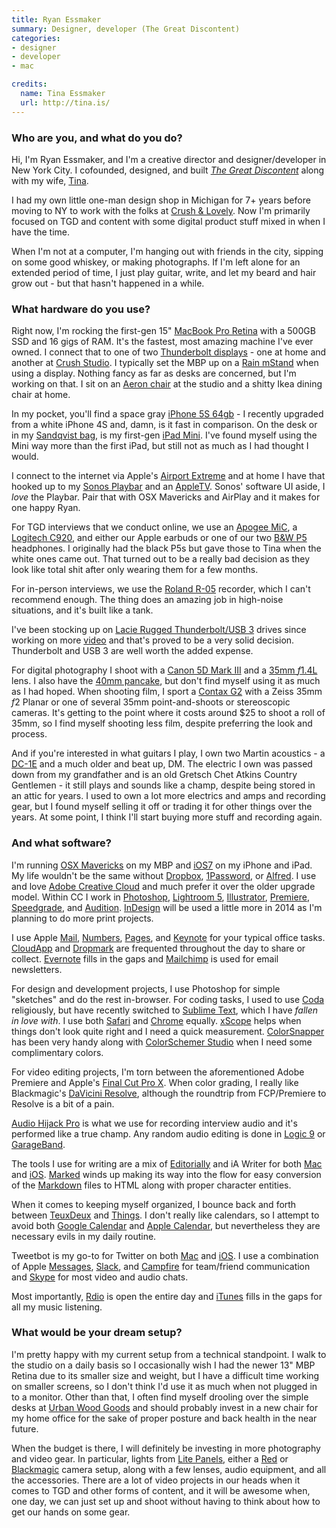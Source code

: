 ```yaml
---
title: Ryan Essmaker
summary: Designer, developer (The Great Discontent)
categories:
- designer
- developer
- mac

credits:
  name: Tina Essmaker
  url: http://tina.is/
---
```


### Who are you, and what do you do?

Hi, I'm Ryan Essmaker, and I'm a creative director and designer/developer in New York City. I cofounded, designed, and built [*The Great Discontent*](http://thegreatdiscontent.com/ "The Great Discontent site.") along with my wife, [Tina](http://tina.is/ "Tina's website.").

I had my own little one-man design shop in Michigan for 7+ years before moving to NY to work with the folks at [Crush & Lovely](http://crushlovely.com/ "Crush & Lovely's site."). Now I'm primarily focused on TGD and content with some digital product stuff mixed in when I have the time. 

When I'm not at a computer, I'm hanging out with friends in the city, sipping on some good whiskey, or making photographs. If I'm left alone for an extended period of time, I just play guitar, write, and let my beard and hair grow out - but that hasn't happened in a while.

### What hardware do you use?

Right now, I'm rocking the first-gen 15" [MacBook Pro Retina][macbook-pro] with a 500GB SSD and 16 gigs of RAM. It's the fastest, most amazing machine I've ever owned. I connect that to one of two [Thunderbolt displays][thunderbolt-display] - one at home and another at [Crush Studio](http://crushstud.io/ "The Crush Studio site."). I typically set the MBP up on a [Rain mStand][mstand] when using a display. Nothing fancy as far as desks are concerned, but I'm working on that. I sit on an [Aeron chair][aeron] at the studio and a shitty Ikea dining chair at home.

In my pocket, you'll find a space gray [iPhone 5S 64gb][iphone-5s] - I recently upgraded from a white iPhone 4S and, damn, is it fast in comparison. On the desk or in my [Sandqvist bag][arne], is my first-gen [iPad Mini][ipad-mini]. I've found myself using the Mini way more than the first iPad, but still not as much as I had thought I would.

I connect to the internet via Apple's [Airport Extreme][airport-extreme] and at home I have that hooked up to my [Sonos Playbar][playbar] and an [AppleTV][apple-tv]. Sonos' software UI aside, I *love* the Playbar. Pair that with OSX Mavericks and AirPlay and it makes for one happy Ryan.

For TGD interviews that we conduct online, we use an [Apogee MiC][mic], a [Logitech C920][hd-pro-webcam-c920], and either our Apple earbuds or one of our two [B&W P5][p5.2] headphones. I originally had the black P5s but gave those to Tina when the white ones came out. That turned out to be a really bad decision as they look like total shit after only wearing them for a few months.

For in-person interviews, we use the [Roland R-05][r-05] recorder, which I can't recommend enough. The thing does an amazing job in high-noise situations, and it's built like a tank.

I've been stocking up on [Lacie Rugged Thunderbolt/USB 3][rugged-thunderbolt] drives since working on more [video](http://twominuteswithtgd.com "The Two Minutes with TGD site.") and that's proved to be a very solid decision. Thunderbolt and USB 3 are well worth the added expense.

For digital photography I shoot with a [Canon 5D Mark III][eos-5d-mark-iii] and a [35mm *f*1.4L][ef-35mm-f1.4l-usm] lens. I also have the [40mm pancake][ef-40mm-f2.8-stm], but don't find myself using it as much as I had hoped. When shooting film, I sport a [Contax G2][g2.3] with a Zeiss 35mm *f*2 Planar or one of several 35mm point-and-shoots or stereoscopic cameras. It's getting to the point where it costs around $25 to shoot a roll of 35mm, so I find myself shooting less film, despite preferring the look and process.

And if you're interested in what guitars I play, I own two Martin acoustics - a [DC-1E][] and a much older and beat up, DM. The electric I own was passed down from my grandfather and is an old Gretsch Chet Atkins Country Gentlemen - it still plays and sounds like a champ, despite being stored in an attic for years. I used to own a lot more electrics and amps and recording gear, but I found myself selling it off or trading it for other things over the years. At some point, I think I'll start buying more stuff and recording again.

### And what software?

I'm running [OSX Mavericks][macos] on my MBP and [iOS7][ios] on my iPhone and iPad. My life wouldn't be the same without [Dropbox][], [1Password][], or [Alfred][]. I use and love [Adobe Creative Cloud][creative-cloud] and much prefer it over the older upgrade model. Within CC I work in [Photoshop][], [Lightroom 5][lightroom], [Illustrator][], [Premiere][], [Speedgrade][], and [Audition][]. [InDesign][] will be used a little more in 2014 as I'm planning to do more print projects. 

I use Apple [Mail][mail], [Numbers][], [Pages][], and [Keynote][] for your typical office tasks. [CloudApp][cloudapp] and [Dropmark][] are frequented throughout the day to share or collect. [Evernote][] fills in the gaps and [Mailchimp][] is used for email newsletters.

For design and development projects, I use Photoshop for simple "sketches" and do the rest in-browser. For coding tasks, I used to use [Coda][] religiously, but have recently switched to [Sublime Text][sublime-text], which I have *fallen in love with*. I use both [Safari][] and [Chrome][] equally. [xScope][] helps when things don't look quite right and I need a quick measurement. [ColorSnapper][] has been very handy along with [ColorSchemer Studio][colorschemer-studio] when I need some complimentary colors. 

For video editing projects, I'm torn between the aforementioned Adobe Premiere and Apple's [Final Cut Pro X][final-cut-pro-x]. When color grading, I really like Blackmagic's [DaVicini Resolve][davinci-resolve], although the roundtrip from FCP/Premiere to Resolve is a bit of a pain.

[Audio Hijack Pro][audio-hijack-pro] is what we use for recording interview audio and it's performed like a true champ. Any random audio editing is done in [Logic 9][logic] or [GarageBand][]. 

The tools I use for writing are a mix of [Editorially][] and iA Writer for both [Mac][ia-writer] and [iOS][ia-writer-ios]. [Marked][] winds up making its way into the flow for easy conversion of the [Markdown][] files to HTML along with proper character entities. 

When it comes to keeping myself organized, I bounce back and forth between [TeuxDeux][] and [Things][]. I don't really like calendars, so I attempt to avoid both [Google Calendar][google-calendar] and [Apple Calendar][ical], but nevertheless they are necessary evils in my daily routine.

Tweetbot is my go-to for Twitter on both [Mac][tweetbot] and [iOS][tweetbot-ios]. I use a combination of Apple [Messages][], [Slack][], and [Campfire][] for team/friend communication and [Skype][] for most video and audio chats.

Most importantly, [Rdio][] is open the entire day and [iTunes][] fills in the gaps for all my music listening. 

### What would be your dream setup?

I'm pretty happy with my current setup from a technical standpoint. I walk to the studio on a daily basis so I occasionally wish I had the newer 13" MBP Retina due to its smaller size and weight, but I have a difficult time working on smaller screens, so I don't think I'd use it as much when not plugged in to a monitor. Other than that, I often find myself drooling over the simple desks at [Urban Wood Goods](http://www.urbanwoodgoods.com/ "The Urban Wood Goods site.") and should probably invest in a new chair for my home office for the sake of proper posture and back health in the near future.

When the budget is there, I will definitely be investing in more photography and video gear. In particular, lights from [Lite Panels](http://www.litepanels.com/ "The Light Panels site."), either a [Red](http://www.red.com/ "The RED site.") or [Blackmagic](http://www.blackmagicdesign.com/ "The Blackmagic Design site.") camera setup, along with a few lenses, audio equipment, and all the accessories. There are a lot of video projects in our heads when it comes to TGD and other forms of content, and it will be awesome when, one day, we can just set up and shoot without having to think about how to get our hands on some gear.

[aeron]: https://www.hermanmiller.com/products/seating/office-chairs/aeron-chairs/ "A work chair."
[airport-extreme]: https://www.apple.com/airport-extreme/ "A wireless access point."
[apple-tv]: https://en.wikipedia.org/wiki/Apple_TV "A device for viewing media on a TV."
[arne]: http://www.sandqvist.com/en/laptop-bag-arne-cordura-black-sqa227.html "A laptop bag."
[dc-1e]: https://www.martinguitar.com/guitars/item/589-dc-1e.html "An acoustic guitar."
[ef-35mm-f1.4l-usm]: https://www.usa.canon.com/cusa/consumer/products/cameras/ef_lens_lineup/ef_35mm_f_1_4l_usm "A wide angle lens for DSLRs."
[ef-40mm-f2.8-stm]: https://www.usa.canon.com/cusa/consumer/products/cameras/ef_lens_lineup/ef_40mm_f_2_8_stm "A lens for DSLRs."
[eos-5d-mark-iii]: http://usa.canon.com/cusa/consumer/products/cameras/slr_cameras/eos_5d_mark_iii "A 22.3 megapixel DSLR."
[g2.3]: https://en.wikipedia.org/wiki/Contax_G "A film camera."
[hd-pro-webcam-c920]: https://www.logitech.com/en-us/product/hd-pro-webcam-c920 "A webcam."
[ipad-mini]: https://www.apple.com/ipad-mini/ "A 7.9 inch tablet device."
[iphone-5s]: https://en.wikipedia.org/wiki/IPhone_5S "A smartphone."
[logic]: https://www.saleae.com/logic/ "A hardware debugger."
[macbook-pro]: https://www.apple.com/macbook-pro/ "A laptop."
[mic]: http://www.apogeedigital.com/products/mic "A microphone for iPhones and iPads."
[mstand]: https://www.raindesigninc.com/mstand.html "A laptop stand."
[p5.2]: http://www.bowers-wilkins.com/Headphones/Headphones/Headphones/P5.html "Nose-isolating headphones."
[playbar]: https://www.amazon.com/PLAYBAR-Soundbar-Wireless-Speaker-Streaming/dp/B00AEMGGU2 "An audio streaming device."
[r-05]: http://www.rolandus.com/products/details/1077 "A voice recorder."
[rugged-thunderbolt]: https://www.amazon.com/LaCie-Rugged-Thunderbolt-External-9000294/dp/B009GXI3QU "A well-protected Thunderbolt hard drive."
[thunderbolt-display]: https://www.apple.com/displays/ "A Thunderbolt-powered monitor."
[1password]: https://1password.com "Password management software for Mac OS X."
[alfred]: https://www.alfredapp.com/ "A launcher app for the Mac."
[audio-hijack-pro]: https://www.rogueamoeba.com/audiohijackpro/ "Mac software for recording audio from any source."
[audition]: https://creative.adobe.com/products/audition "An audio editing software suite."
[campfire]: https://campfirenow.com/ "Web-based chat."
[chrome]: https://www.google.com/intl/en/chrome/browser/ "A WebKit-based browser, where each tab runs in its own thread."
[cloudapp]: https://www.getcloudapp.com/ "A cloud-based file sharing menubar app for Mac OS X."
[coda]: https://panic.com/coda/ "A single-window HTML/web tool for the Mac."
[colorschemer-studio]: https://www.colorschemer.com/osx_info.php "A Mac tool for building colour palettes."
[colorsnapper]: https://colorsnapper.com/ "A colour picker for the Mac."
[creative-cloud]: https://www.adobe.com/creativecloud.html "A subscription service for Adobe's creative suite."
[davinci-resolve]: https://www.blackmagicdesign.com/products/davinciresolve "Colour correction software."
[dropbox]: https://www.dropbox.com/ "Online syncing and storage."
[dropmark]: https://www.dropmark.com/ "A file collaboration service."
[editorially]: http://web.archive.org/web/20130806043131/https://editorially.com/ "A web-based collaborative text editor."
[evernote]: https://evernote.com/ "Online software for capturing notes."
[final-cut-pro-x]: https://en.wikipedia.org/wiki/Final_Cut_Pro_X "A nonlinear video editor."
[garageband]: https://www.apple.com/mac/garageband/ "An audio recording and editing tool for the Mac."
[google-calendar]: https://en.wikipedia.org/wiki/Google_Calendar "A web-based calendar client."
[ia-writer-ios]: https://itunes.apple.com/us/app/ia-writer/id392502056 "A focus-oriented writing application for iOS."
[ia-writer]: https://ia.net/writer/updates/ia-writer-for-mac "A full-screen writing tool for the Mac."
[ical]: https://en.wikipedia.org/wiki/Calendar_(Apple) "The calendar software included with macOS."
[illustrator]: https://www.adobe.com/products/illustrator.html "A vector graphics editor."
[indesign]: https://www.adobe.com/products/indesign.html "A desktop/web publishing application."
[ios]: https://www.apple.com/ios/ios-10/ "A mobile operating system."
[itunes]: https://www.apple.com/itunes/ "A jukebox application and online store."
[keynote]: https://www.apple.com/keynote/ "Presentation software for the Mac."
[lightroom]: https://www.adobe.com/products/photoshop-lightroom.html "Photo management and editing software."
[macos]: https://en.wikipedia.org/wiki/MacOS "An operating system for Mac hardware."
[mail]: https://en.wikipedia.org/wiki/Mail_(application) "The default Mac OS X mail client."
[mailchimp]: https://mailchimp.com/ "A templated mailing list system."
[markdown]: https://daringfireball.net/projects/markdown/ "An email-like format for marking up text."
[marked]: http://marked2app.com/ "A Markdown preview tool for Mac text editors."
[messages]: https://en.wikipedia.org/wiki/Messages_(application) "A chat client for Mac."
[numbers]: https://www.apple.com/numbers/ "A spreadsheet application for the Mac."
[pages]: https://www.apple.com/pages/ "A Mac word processor and layout tool from Apple."
[photoshop]: https://www.adobe.com/products/photoshop.html "A bitmap image editor."
[premiere]: https://www.adobe.com/products/premiere.html "A video editing suite."
[rdio]: http://www.rdio.com/home/en-us/ "A music streaming service."
[safari]: https://www.apple.com/safari/ "A fast web browser."
[skype]: https://www.skype.com/en/ "Voice and video chat software."
[slack]: https://slack.com/ "A collaboration service."
[speedgrade]: https://creative.adobe.com/products/speedgrade "Colour grading software."
[sublime-text]: http://www.sublimetext.com/ "A coder's text editor."
[teuxdeux]: https://teuxdeux.com/ "A simple, classy to-do web application."
[things]: https://culturedcode.com/things/ "A task management application for the Mac."
[tweetbot-ios]: https://tapbots.com/tweetbot/ "A Twitter client for iOS."
[tweetbot]: https://tapbots.com/tweetbot/mac/ "A Twitter client for the Mac."
[xscope]: http://xscopeapp.com "A Mac tool for on-screen measuring and aligning."
